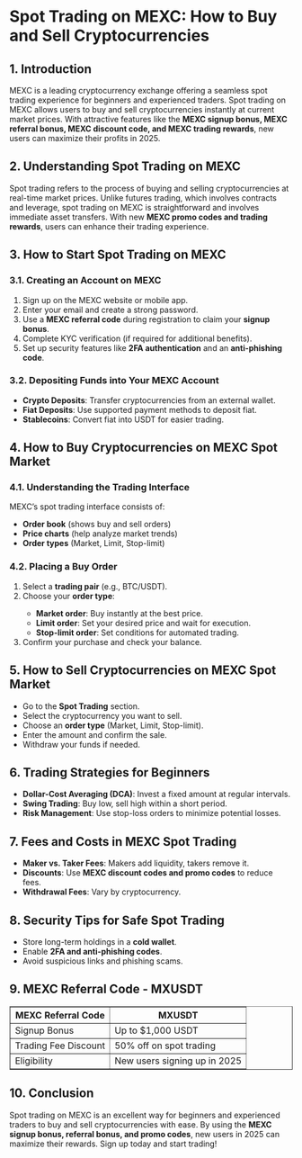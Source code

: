 <h1>Spot Trading on MEXC: How to Buy and Sell Cryptocurrencies</h1>
<h2>1. Introduction</h2>
<p>MEXC is a leading cryptocurrency exchange offering a seamless spot trading experience for beginners and experienced traders. Spot trading on MEXC allows users to buy and sell cryptocurrencies instantly at current market prices. With attractive features like the <strong>MEXC signup bonus, MEXC referral bonus, MEXC discount code, and MEXC trading rewards</strong>, new users can maximize their profits in 2025.</p>

<h2>2. Understanding Spot Trading on MEXC</h2>
<p>Spot trading refers to the process of buying and selling cryptocurrencies at real-time market prices. Unlike futures trading, which involves contracts and leverage, spot trading on MEXC is straightforward and involves immediate asset transfers. With new <strong>MEXC promo codes and trading rewards</strong>, users can enhance their trading experience.</p>

<h2>3. How to Start Spot Trading on MEXC</h2>
<h3>3.1. Creating an Account on MEXC</h3>
<ol>
    <li>Sign up on the MEXC website or mobile app.</li>
    <li>Enter your email and create a strong password.</li>
    <li>Use a <strong>MEXC referral code</strong> during registration to claim your <strong>signup bonus</strong>.</li>
    <li>Complete KYC verification (if required for additional benefits).</li>
    <li>Set up security features like <strong>2FA authentication</strong> and an <strong>anti-phishing code</strong>.</li>
</ol>

<h3>3.2. Depositing Funds into Your MEXC Account</h3>
<ul>
    <li><strong>Crypto Deposits</strong>: Transfer cryptocurrencies from an external wallet.</li>
    <li><strong>Fiat Deposits</strong>: Use supported payment methods to deposit fiat.</li>
    <li><strong>Stablecoins</strong>: Convert fiat into USDT for easier trading.</li>
</ul>

<h2>4. How to Buy Cryptocurrencies on MEXC Spot Market</h2>
<h3>4.1. Understanding the Trading Interface</h3>
<p>MEXC’s spot trading interface consists of:</p>
<ul>
    <li><strong>Order book</strong> (shows buy and sell orders)</li>
    <li><strong>Price charts</strong> (help analyze market trends)</li>
    <li><strong>Order types</strong> (Market, Limit, Stop-limit)</li>
</ul>

<h3>4.2. Placing a Buy Order</h3>
<ol>
    <li>Select a <strong>trading pair</strong> (e.g., BTC/USDT).</li>
    <li>Choose your <strong>order type</strong>:</li>
    <ul>
        <li><strong>Market order</strong>: Buy instantly at the best price.</li>
        <li><strong>Limit order</strong>: Set your desired price and wait for execution.</li>
        <li><strong>Stop-limit order</strong>: Set conditions for automated trading.</li>
    </ul>
    <li>Confirm your purchase and check your balance.</li>
</ol>

<h2>5. How to Sell Cryptocurrencies on MEXC Spot Market</h2>
<ul>
    <li>Go to the <strong>Spot Trading</strong> section.</li>
    <li>Select the cryptocurrency you want to sell.</li>
    <li>Choose an <strong>order type</strong> (Market, Limit, Stop-limit).</li>
    <li>Enter the amount and confirm the sale.</li>
    <li>Withdraw your funds if needed.</li>
</ul>

<h2>6. Trading Strategies for Beginners</h2>
<ul>
    <li><strong>Dollar-Cost Averaging (DCA)</strong>: Invest a fixed amount at regular intervals.</li>
    <li><strong>Swing Trading</strong>: Buy low, sell high within a short period.</li>
    <li><strong>Risk Management</strong>: Use stop-loss orders to minimize potential losses.</li>
</ul>

<h2>7. Fees and Costs in MEXC Spot Trading</h2>
<ul>
    <li><strong>Maker vs. Taker Fees</strong>: Makers add liquidity, takers remove it.</li>
    <li><strong>Discounts</strong>: Use <strong>MEXC discount codes and promo codes</strong> to reduce fees.</li>
    <li><strong>Withdrawal Fees</strong>: Vary by cryptocurrency.</li>
</ul>

<h2>8. Security Tips for Safe Spot Trading</h2>
<ul>
    <li>Store long-term holdings in a <strong>cold wallet</strong>.</li>
    <li>Enable <strong>2FA and anti-phishing codes</strong>.</li>
    <li>Avoid suspicious links and phishing scams.</li>
</ul>

<h2>9. MEXC Referral Code - MXUSDT</h2>
<table border="1">
    <tr>
        <th>MEXC Referral Code</th>
        <th>MXUSDT</th>
    </tr>
    <tr>
        <td>Signup Bonus</td>
        <td>Up to $1,000 USDT</td>
    </tr>
    <tr>
        <td>Trading Fee Discount</td>
        <td>50% off on spot trading</td>
    </tr>
    <tr>
        <td>Eligibility</td>
        <td>New users signing up in 2025</td>
    </tr>
</table>

<h2>10. Conclusion</h2>
<p>Spot trading on MEXC is an excellent way for beginners and experienced traders to buy and sell cryptocurrencies with ease. By using the <strong>MEXC signup bonus, referral bonus, and promo codes</strong>, new users in 2025 can maximize their rewards. Sign up today and start trading!</p>
